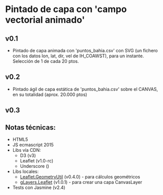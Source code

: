 # Pintado de capa con 'campo vectorial animado'

## v0.1
- Pintado de capa animada con 'puntos_bahia.csv' con SVG (un fichero con los datos lon, lat, dir, vel de IH_COAWST), para un instante. Selección de 1 de cada 20 ptos.

## v0.2
- Pintado ágil de capa estática de 'puntos_bahia.csv' sobre el CANVAS, en su totalidad (aprox. 20.000 ptos)

## v0.3



## Notas técnicas:
- HTML5
- JS ecmascript 2015
- Libs vía CDN: 
    * D3 (v3) 
    * Leaflet (v1.0-rc)
    * Underscore ()
- Libs locales: 
    * [Leaflet.GeometryUtil](https://github.com/makinacorpus/Leaflet.GeometryUtil/) (v0.4.0) - para cálculos geométricos
    * [gLayers.Leaflet](https://github.com/Sumbera/gLayers.Leaflet) (v1.0.1) - para crear una capa CanvasLayer
- Tests con Jasmine (v2.4)